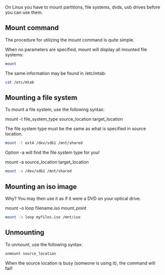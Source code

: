 On Linux you have to mount partitions, file systems, dvds, usb drives before you can use them.

<h2>Mount command</h2>

The procedure for utilizing the mount command is quite simple.

When no parameters are specified, mount will display all mounted file systems:

```bash
mount
```

The same information may be found in /etc/mtab:

```bash
cat /etc/mtab
```

<h2>Mounting a file system</h2>

To mount a file system, use the following syntax:

mount -t file_system_type source_location target_location

The file system type must be the same as what is specified in source location.

```bash
mount -t ext4 /dev/sdb1 /mnt/shared
```

Option -a will find the file system type for you!

mount -a source_location target_location

```bash
mount -a /dev/sdb1 /mnt/shared
```

<h2> Mounting an iso image </h2>

Why? You may then use it as if it were a DVD on your optical drive.

mount -o loop filename.iso mount_point

```bash
mount -o loop myfiles.iso /mnt/iso
```

<h2>Unmounting</h2>

To unmount, use the following syntax:

```bash
unmount source_location
```

When the source location is busy (someone is using it), the command will fail!

